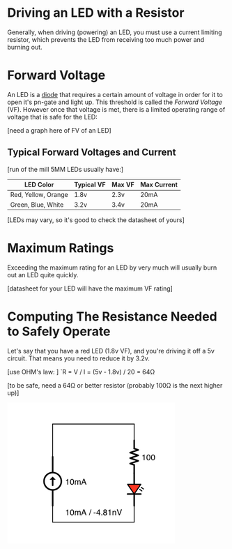 # Driving an LED with a Resistor

Generally, when driving (powering) an LED, you must use a current limiting resistor, which prevents the LED from receiving too much power and burning out.

# Forward Voltage

An LED is a [diode](../../Diodes) that requires a certain amount of voltage in order for it to open it's pn-gate and light up. This threshold is called the _Forward Voltage_ (VF). However once that voltage is met, there is a limited operating range of voltage that is safe for the LED:

[need a graph here of FV of an LED]

## Typical Forward Voltages and Current

[run of the mill 5MM LEDs usually have:]

| LED Color | Typical VF | Max VF | Max Current |
| --------- | ---------- | ------ | ----------- |
| Red, Yellow, Orange | 1.8v | 2.3v | 20mA |
| Green, Blue, White | 3.2v | 3.4v | 20mA |

[LEDs may vary, so it's good to check the datasheet of yours]

# Maximum Ratings

Exceeding the maximum rating for an LED by very much will usually burn out an LED quite quickly. 

[datasheet for your LED will have the maximum VF rating]

# Computing The Resistance Needed to Safely Operate

Let's say that you have a red LED (1.8v VF), and you're driving it off a 5v circuit. That means you need to reduce it by 3.2v. 

[use OHM's law: ]
`R = V / I = (5v - 1.8v) / 20 = 64Ω

[to be safe, need a 64Ω or better resistor (probably 100Ω is the next higher up)]

![](circuit.png)

